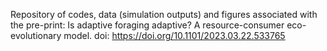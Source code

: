 Repository of codes, data (simulation outputs) and figures associated with the pre-print: Is adaptive foraging adaptive? A resource-consumer eco-evolutionary model.
doi: https://doi.org/10.1101/2023.03.22.533765
